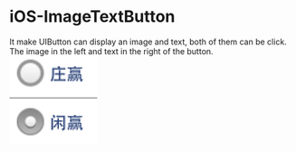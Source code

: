 iOS-ImageTextButton
===================

It make UIButton can display an image and text, both of them can be click.  
The image in the left and text in the right of the button.  
![IMAGE DEMO](https://github.com/winlin/iOS-ImageTextButton/blob/master/IMG_0144.PNG)
